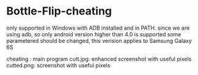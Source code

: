 # Bottle-Flip-cheating
only supported in Windows with ADB installed and in PATH.
since we are using adb, so only android version higher than 4.0 is supported
some parametered should be changed, this verision applies to Samsung Galaxy 6S

cheating : main program
cutt.jpg: enhanced screenshot with useful pixels
cutted.png: screenshot with useful pixels
